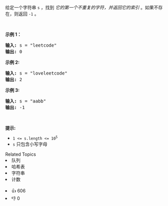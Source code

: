 <p>给定一个字符串&nbsp;<code>s</code>&nbsp;，找到 <em>它的第一个不重复的字符，并返回它的索引</em> 。如果不存在，则返回 <code>-1</code>&nbsp;。</p>

<p>&nbsp;</p>

<p><strong>示例 1：</strong></p>

<pre>
<strong>输入:</strong> s = "leetcode"
<strong>输出:</strong> 0
</pre>

<p><strong>示例 2:</strong></p>

<pre>
<strong>输入:</strong> s = "loveleetcode"
<strong>输出:</strong> 2
</pre>

<p><strong>示例 3:</strong></p>

<pre>
<strong>输入:</strong> s = "aabb"
<strong>输出:</strong> -1
</pre>

<p>&nbsp;</p>

<p><strong>提示:</strong></p>

<ul> 
 <li><code>1 &lt;= s.length &lt;= 10<sup>5</sup></code></li> 
 <li><code>s</code>&nbsp;只包含小写字母</li> 
</ul>

<div><div>Related Topics</div><div><li>队列</li><li>哈希表</li><li>字符串</li><li>计数</li></div></div><br><div><li>👍 606</li><li>👎 0</li></div>